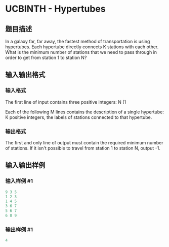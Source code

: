 # UCBINTH - Hypertubes

## 题目描述

In a galaxy far, far away, the fastest method of transportation is using hypertubes. Each hypertube directly connects K stations with each other. What is the minimum number of stations that we need to pass through in order to get from station 1 to station N?

## 输入输出格式

### 输入格式

The first line of input contains three positive integers: N (1

Each of the following M lines contains the description of a single hypertube: K positive integers, the labels of stations connected to that hypertube.

### 输出格式

The first and only line of output must contain the required minimum number of stations. If it isn't possible to travel from station 1 to station N, output -1.

## 输入输出样例

### 输入样例 #1

```cpp
9 3 5
1 2 3
1 4 5
3 6 7
5 6 7
6 8 9
```


### 输出样例 #1

```cpp
4
```


